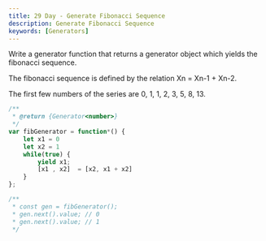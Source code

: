 ```yaml
---
title: 29 Day - Generate Fibonacci Sequence
description: Generate Fibonacci Sequence
keywords: [Generators]
---
```


Write a generator function that returns a generator object which yields the fibonacci sequence.

The fibonacci sequence is defined by the relation Xn = Xn-1 + Xn-2.

The first few numbers of the series are 0, 1, 1, 2, 3, 5, 8, 13.

 
```js
/**
 * @return {Generator<number>}
 */
var fibGenerator = function*() {
    let x1 = 0
    let x2 = 1     
    while(true) {        
        yield x1;
        [x1 , x2]  = [x2, x1 + x2]        
    }
};

/**
 * const gen = fibGenerator();
 * gen.next().value; // 0
 * gen.next().value; // 1
 */
```